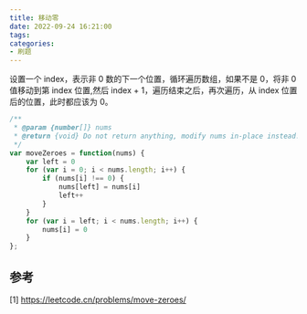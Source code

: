```yaml
---
title: 移动零
date: 2022-09-24 16:21:00
tags:
categories:
- 刷题
---
```


设置一个 index，表示非 0 数的下一个位置，循环遍历数组，如果不是 0，将非 0 值移动到第 index 位置,然后 index + 1，遍历结束之后，再次遍历，从 index 位置后的位置，此时都应该为 0。
```javascript
/**
 * @param {number[]} nums
 * @return {void} Do not return anything, modify nums in-place instead.
 */
var moveZeroes = function(nums) {
    var left = 0
    for (var i = 0; i < nums.length; i++) {
        if (nums[i] !== 0) {
            nums[left] = nums[i]
            left++
        }
    }
    for (var i = left; i < nums.length; i++) {
        nums[i] = 0
    }
};
```

## 参考
[1] https://leetcode.cn/problems/move-zeroes/